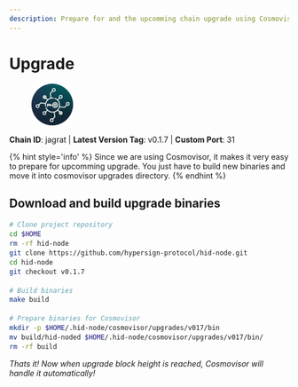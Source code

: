 ```yaml
---
description: Prepare for and the upcomming chain upgrade using Cosmovisor.
---
```


# Upgrade

<figure><img src="https://raw.githubusercontent.com/kj89/cosmos-images/main/logos/hypersign.png" alt=""><figcaption></figcaption></figure>

**Chain ID**: jagrat | **Latest Version Tag**: v0.1.7 | **Custom Port**: 31

{% hint style='info' %}
Since we are using Cosmovisor, it makes it very easy to prepare for upcomming upgrade.
You just have to build new binaries and move it into cosmovisor upgrades directory.
{% endhint %}

## Download and build upgrade binaries

```bash
# Clone project repository
cd $HOME
rm -rf hid-node
git clone https://github.com/hypersign-protocol/hid-node.git
cd hid-node
git checkout v0.1.7

# Build binaries
make build

# Prepare binaries for Cosmovisor
mkdir -p $HOME/.hid-node/cosmovisor/upgrades/v017/bin
mv build/hid-noded $HOME/.hid-node/cosmovisor/upgrades/v017/bin/
rm -rf build
```

*Thats it! Now when upgrade block height is reached, Cosmovisor will handle it automatically!*
